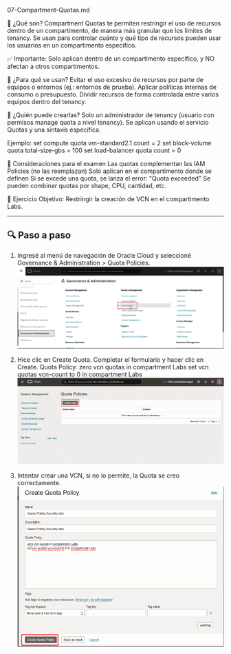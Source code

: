 07-Compartment-Quotas.md

📌 ¿Qué son?
Compartment Quotas te permiten restringir el uso de recursos dentro de un compartimento, de manera más granular que los límites de tenancy.
Se usan para controlar cuánto y qué tipo de recursos pueden usar los usuarios en un compartimento específico.

✅ Importante: Solo aplican dentro de un compartimento específico, y NO afectan a otros compartimentos.

🎯 ¿Para qué se usan?
Evitar el uso excesivo de recursos por parte de equipos o entornos (ej.: entornos de prueba).
Aplicar políticas internas de consumo o presupuesto.
Dividir recursos de forma controlada entre varios equipos dentro del tenancy.

🔐 ¿Quién puede crearlas?
Solo un administrador de tenancy (usuario con permisos manage quota a nivel tenancy).
Se aplican usando el servicio Quotas y una sintaxis específica.

Ejemplo:
set compute quota vm-standard2.1 count = 2
set block-volume quota total-size-gbs = 100
set load-balancer quota count = 0

📎 Consideraciones para el examen
Las quotas complementan las IAM Policies (no las reemplazan)
Solo aplican en el compartimento donde se definen
Si se excede una quota, se lanza el error: "Quota exceeded"
Se pueden combinar quotas por shape, CPU, cantidad, etc.

🧩 Ejercicio
Objetivo: Restringir la creación de VCN en el compartimento Labs.

---
## 🔍 Paso a paso

1. Ingresé al menú de navegación de Oracle Cloud y seleccioné Governance & Administration > Quota Policies.  
   ![Paso 1](../screenshots/07-Compartment-Quotas/01-07-Compartment-Quotas.png)

2. Hice clic en Create Quota. Completar el formulario y hacer clic en Create.
	Quota Policy:
	zero vcn quotas in compartment Labs
	set vcn quotas vcn-count to 0 in compartment Labs
   ![Paso 2](../screenshots/07-Compartment-Quotas/02-07-Compartment-Quotas.png)

3. Intentar crear una VCN, si no lo permite, la Quota se creo correctamente.
   ![Paso 3](../screenshots/07-Compartment-Quotas/03-07-Compartment-Quotas.png)
